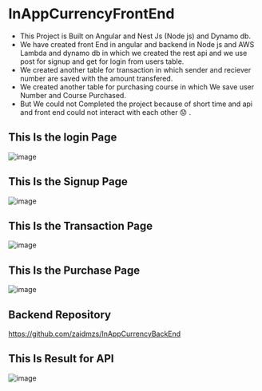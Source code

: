 # InAppCurrencyFrontEnd

* This Project is Built on Angular and Nest Js (Node js) and Dynamo db.
* We have created front End in angular and backend in Node js and AWS Lambda and dynamo db in which we created the rest api and we use post for signup and get for login from users table.
* We created another table for transaction in which sender and reciever number are saved with the amount transfered.
* We created another table for purchasing course in which We save user Number and Course Purchased.
* But We could not Completed the project because of short time and api and front end could not interact with each other :worried:	.
## This Is the login Page
![image](https://user-images.githubusercontent.com/35076247/194858747-854b5edb-69e2-4466-999a-41c36b7246ad.png)
## This Is the Signup Page
![image](https://user-images.githubusercontent.com/35076247/194858968-1d54a201-9230-4f63-9b05-eee5d7a0778e.png)
## This Is the Transaction Page
![image](https://user-images.githubusercontent.com/35076247/194859139-b35c8fd0-9b8f-4644-b307-f6f868e9a185.png)
## This Is the Purchase Page
![image](https://user-images.githubusercontent.com/35076247/194859216-551323b6-4d81-4208-98da-42eff624c911.png)
## Backend Repository
https://github.com/zaidmzs/InAppCurrencyBackEnd
## This Is Result for API
![image](https://user-images.githubusercontent.com/35076247/194860342-8f4c8cc0-ef62-46d5-bbef-4265b4190e32.png)

